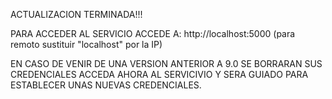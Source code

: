 


ACTUALIZACION TERMINADA!!!


PARA ACCEDER AL SERVICIO ACCEDE A:
http://localhost:5000  (para remoto sustituir "localhost" por la IP)

EN CASO DE VENIR DE UNA VERSION ANTERIOR A 9.0 SE BORRARAN SUS CREDENCIALES
ACCEDA AHORA AL SERVICIVIO Y SERA GUIADO PARA ESTABLECER UNAS NUEVAS CREDENCIALES.


